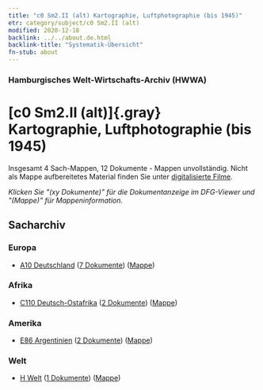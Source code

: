 ```yaml
---
title: "c0 Sm2.II (alt) Kartographie, Luftphotographie (bis 1945)"
etr: category/subject/c0 Sm2.II (alt)
modified: 2020-12-18
backlink: ../../about.de.html
backlink-title: "Systematik-Übersicht"
fn-stub: about
---
```


### Hamburgisches Welt-Wirtschafts-Archiv (HWWA)
# [c0 Sm2.II (alt)]{.gray}&#8201; Kartographie, Luftphotographie (bis 1945)&#160; 




Insgesamt 4 Sach-Mappen, 12 Dokumente - Mappen unvollständig.
Nicht als Mappe aufbereitetes Material finden Sie unter [digitalisierte Filme](/film/h1_sh).

_Klicken Sie "(xy Dokumente)" für die Dokumentanzeige im DFG-Viewer und "(Mappe)" für Mappeninformation._

## Sacharchiv




### Europa

- [A10 Deutschland](../../../geo/about.de.html#A10) (<a href="https://dfg-viewer.de/show/?tx_dlf[id]=https://pm20.zbw.eu/mets/sh/1261xx/126128/1442xx/144220/public.mets.de.xml" target="_blank">7 Dokumente</a>) ([Mappe](http://purl.org/pressemappe20/folder/sh/126128,144220))

### Afrika

- [C110 Deutsch-Ostafrika](../../../geo/about.de.html#C110) (<a href="https://dfg-viewer.de/show/?tx_dlf[id]=https://pm20.zbw.eu/mets/sh/1414xx/141471/1442xx/144220/public.mets.de.xml" target="_blank">2 Dokumente</a>) ([Mappe](http://purl.org/pressemappe20/folder/sh/141471,144220))

### Amerika

- [E86 Argentinien](../../../geo/about.de.html#E86) (<a href="https://dfg-viewer.de/show/?tx_dlf[id]=https://pm20.zbw.eu/mets/sh/1416xx/141692/1442xx/144220/public.mets.de.xml" target="_blank">2 Dokumente</a>) ([Mappe](http://purl.org/pressemappe20/folder/sh/141692,144220))

### Welt

- [H Welt](../../../geo/about.de.html#H) (<a href="https://dfg-viewer.de/show/?tx_dlf[id]=https://pm20.zbw.eu/mets/sh/1417xx/141728/1442xx/144220/public.mets.de.xml" target="_blank">1 Dokumente</a>) ([Mappe](http://purl.org/pressemappe20/folder/sh/141728,144220))


